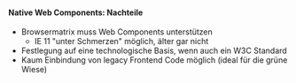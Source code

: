 #### Native Web Components: Nachteile

- Browsermatrix muss Web Components unterstützen
  - IE 11 "unter Schmerzen" möglich, älter gar nicht
- Festlegung auf eine technologische Basis, wenn auch ein W3C Standard
- Kaum Einbindung von legacy Frontend Code möglich (ideal für die grüne Wiese)
